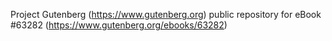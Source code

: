 Project Gutenberg (https://www.gutenberg.org) public repository for
eBook #63282 (https://www.gutenberg.org/ebooks/63282)
